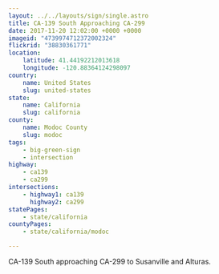 ```yaml
---
layout: ../../layouts/sign/single.astro
title: CA-139 South Approaching CA-299
date: 2017-11-20 12:02:00 +0000 +0000
imageid: "4739974712372002324"
flickrid: "38830361771"
location:
    latitude: 41.44192212013618
    longitude: -120.88364124298097
country:
    name: United States
    slug: united-states
state:
    name: California
    slug: california
county:
    name: Modoc County
    slug: modoc
tags:
    - big-green-sign
    - intersection
highway:
    - ca139
    - ca299
intersections:
    - highway1: ca139
      highway2: ca299
statePages:
    - state/california
countyPages:
    - state/california/modoc

---
```

CA-139 South approaching CA-299 to Susanville and Alturas.
